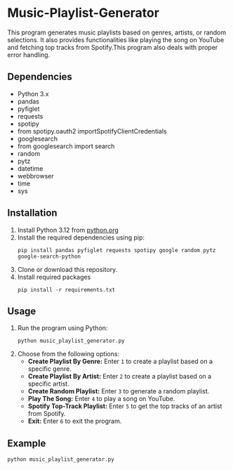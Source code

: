 # Music-Playlist-Generator
This program generates music playlists based on genres, artists, or random selections. It also provides functionalities like playing the song on YouTube and fetching top tracks from Spotify.This program also deals with proper error handling.

## Dependencies
- Python 3.x
- pandas
- pyfiglet
- requests
- spotipy
- from spotipy.oauth2 importSpotifyClientCredentials
- googlesearch
- from googlesearch import search
- random
- pytz
- datetime
- webbrowser
- time
- sys

## Installation
1. Install Python 3.12 from [python.org](https://www.python.org/downloads/)
2. Install the required dependencies using pip:
    ```
    pip install pandas pyfiglet requests spotipy google random pytz google-search-python

    ```
3. Clone or download this repository.
4. Install required packages
   ```
   pip install -r requirements.txt
   ```

## Usage
1. Run the program using Python:
    ```
    python music_playlist_generator.py
    ```
2. Choose from the following options:
    - **Create Playlist By Genre:** Enter `1` to create a playlist based on a specific genre.
    - **Create Playlist By Artist:** Enter `2` to create a playlist based on a specific artist.
    - **Create Random Playlist:** Enter `3` to generate a random playlist.
    - **Play The Song:** Enter `4` to play a song on YouTube.
    - **Spotify Top-Track Playlist:** Enter `5` to get the top tracks of an artist from Spotify.
    - **Exit:** Enter `6` to exit the program.

## Example
```python
python music_playlist_generator.py

